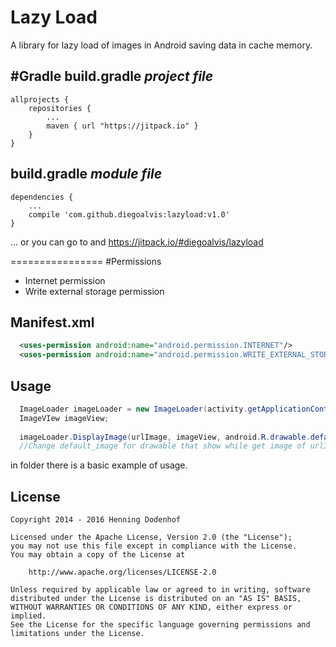 # Lazy Load
A library for  lazy load of images in Android saving data in cache memory.

#Gradle
build.gradle *project file*
-----
```
allprojects {
    repositories {
        ...
        maven { url "https://jitpack.io" }
    }
}
```
build.gradle *module file*
-----
```
dependencies {
    ...
    compile 'com.github.diegoalvis:lazyload:v1.0'
}
```
... or you can go to and  https://jitpack.io/#diegoalvis/lazyload

================
#Permissions
* Internet permission 
* Write external storage permission

Manifest.xml 
-----
```xml
  <uses-permission android:name="android.permission.INTERNET"/>
  <uses-permission android:name="android.permission.WRITE_EXTERNAL_STORAGE"/>
```



Usage
-----
```java
  ImageLoader imageLoader = new ImageLoader(activity.getApplicationContext());
  ImageVIew imageView;
  
  imageLoader.DisplayImage(urlImage, imageView, android.R.drawable.default_image); 
  //Change default_image for drawable that show while get image of urlImage
```

in folder there is a basic example of usage.

License
-------

    Copyright 2014 - 2016 Henning Dodenhof

    Licensed under the Apache License, Version 2.0 (the "License");
    you may not use this file except in compliance with the License.
    You may obtain a copy of the License at

        http://www.apache.org/licenses/LICENSE-2.0

    Unless required by applicable law or agreed to in writing, software
    distributed under the License is distributed on an "AS IS" BASIS,
    WITHOUT WARRANTIES OR CONDITIONS OF ANY KIND, either express or implied.
    See the License for the specific language governing permissions and
    limitations under the License.
